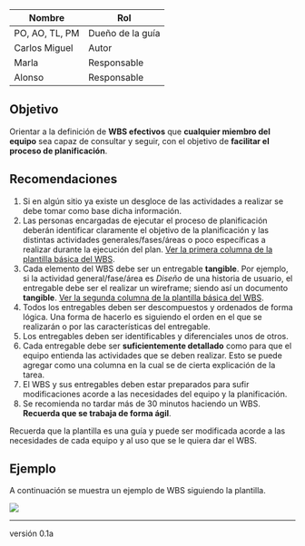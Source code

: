 Nombre     | Rol
-----------|------------------
PO, AO, TL, PM| Dueño de la guía
Carlos Miguel | Autor
Marla        | Responsable
Alonso       | Responsable

## Objetivo
Orientar a la definición de __WBS efectivos__ que __cualquier miembro del
equipo__  sea capaz de consultar y seguir, con el objetivo de __facilitar el proceso de planificación__.

## Recomendaciones
1. Si en algún sitio ya existe un desgloce de las actividades a realizar se debe tomar como base dicha información. 
2. Las personas encargadas de ejecutar el proceso de planificación deberán identificar claramente el objetivo de la planificación y las distintas actividades generales/fases/áreas o poco específicas a realizar durante la ejecución del plan. [Ver la primera columna de la plantilla básica del WBS](https://docs.google.com/spreadsheets/d/1bj4Le-N8BLCP8p5UBD98MH-maHCiUb0sAD27XV_YmYM/edit?usp=sharing).
3. Cada elemento del WBS debe ser un entregable __tangible__. Por ejemplo, si la actividad general/fase/área es *Diseño* de una historia de usuario, el entregable debe ser el realizar un wireframe; siendo así un documento __tangible__. [Ver la segunda columna de la plantilla básica del WBS](https://docs.google.com/spreadsheets/d/1bj4Le-N8BLCP8p5UBD98MH-maHCiUb0sAD27XV_YmYM/edit?usp=sharing). 
4. Todos los entregables deben ser descompuestos y ordenados de forma lógica. Una forma de hacerlo es siguiendo el orden en el que se realizarán o por las características del entregable.
5. Los entregables deben ser identificables y diferenciales unos de otros.
6. Cada entregable debe ser __suficientemente detallado__ como para que el equipo entienda las actividades que se deben realizar. Esto se puede agregar como una columna en la cual se de cierta explicación de la tarea.
7. El WBS y sus entregables deben estar preparados para sufir modificaciones acorde a las necesidades del equipo y la planificación.
8. Se recomienda no tardar más de 30 minutos haciendo un WBS. __Recuerda que se trabaja de forma ágil__.

Recuerda que la plantilla es una guía y puede ser modificada acorde a las necesidades de cada equipo y al uso que se le quiera dar el WBS.

## Ejemplo
A continuación se muestra un ejemplo de WBS siguiendo la plantilla.

![](https://i.imgur.com/1pdr3GU.png)

***
versión 0.1a






